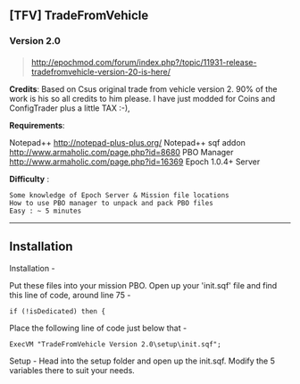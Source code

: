 ## [TFV] TradeFromVehicle  
### Version 2.0
####  
> http://epochmod.com/forum/index.php?/topic/11931-release-tradefromvehicle-version-20-is-here/

**Credits**:
Based on Csus original trade from vehicle version 2. 90% of the work is his so all credits to him please. I have just modded for Coins and ConfigTrader plus a little TAX :-),

**Requirements**:

   Notepad++ 
	http://notepad-plus-plus.org/
   Notepad++ sqf addon 
	http://www.armaholic.com/page.php?id=8680
   PBO Manager
	http://www.armaholic.com/page.php?id=16369
   Epoch 1.0.4+ Server

**Difficulty** :

    Some knowledge of Epoch Server & Mission file locations
    How to use PBO manager to unpack and pack PBO files
    Easy : ~ 5 minutes

--------------------------
Installation
--------------------------
Installation -

Put these files into your mission PBO.
Open up your 'init.sqf' file and find this line of code, around line 75 - 

	if (!isDedicated) then {

Place the following line of code just below that -

	ExecVM "TradeFromVehicle Version 2.0\setup\init.sqf";


Setup -
    Head into the setup folder and open up the init.sqf.
    Modify the 5 variables there to suit your needs.
